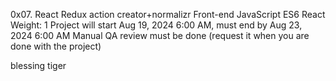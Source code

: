 0x07. React Redux action creator+normalizr
Front-end
JavaScript
ES6
React
Weight: 1
Project will start Aug 19, 2024 6:00 AM, must end by Aug 23, 2024 6:00 AM
Manual QA review must be done (request it when you are done with the project)

blessing tiger
